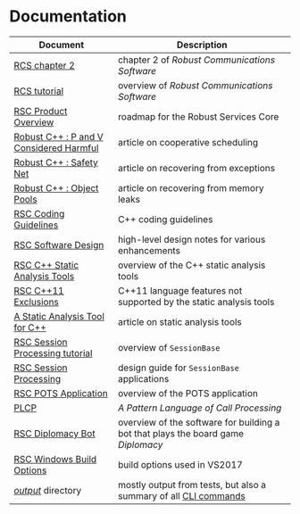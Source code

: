 # Documentation

Document | Description
-------- | -----------
[RCS chapter 2](/docs/RCS-chapter-2.pdf) | chapter 2 of _Robust Communications Software_
[RCS tutorial](/docs/RCS-tutorial.pdf) | overview of _Robust Communications Software_
[RSC Product Overview](/docs/RSC-Product-Overview.pdf) | roadmap for the Robust Services Core
[Robust C++ : P and V Considered Harmful](https://www.codeproject.com/Articles/5246597/Robust-Cplusplus-P-and-V-Considered-Harmful) | article on cooperative scheduling
[Robust C++ : Safety Net](https://www.codeproject.com/Articles/5165710/Robust-Cplusplus-Safety-Net) | article on recovering from exceptions
[Robust C++ : Object Pools](https://www.codeproject.com/Articles/5166096/Robust-Cplusplus-Object-Pools) | article on recovering from memory leaks
[RSC Coding Guidelines](/docs/RSC-Coding-Guidelines.md) | C++ coding guidelines
[RSC Software Design](/docs/RSC-Software-Design.pdf) | high-level design notes for various enhancements
[RSC C++ Static Analysis Tools](/docs/RSC-Cpp-Static-Analysis-Tools.md) | overview of the C++ static analysis tools
[RSC C++11 Exclusions](/docs/RSC-Cpp11-Exclusions.md) | C++11 language features not supported by the static analysis tools
[A Static Analysis Tool for C++](https://www.codeproject.com/Articles/5246833/A-Static-Analysis-Tool-for-Cplusplus) | article on static analysis tools
[RSC Session Processing tutorial](/docs/RSC-Session-Processing-tutorial.pdf) | overview of `SessionBase`
[RSC Session Processing](/docs/RSC-Session-Processing.pdf) | design guide for `SessionBase` applications
[RSC POTS Application](/docs/RSC-POTS-Application.md) | overview of the POTS application
[PLCP](/docs/PLCP.pdf) | _A Pattern Language of Call Processing_
[RSC Diplomacy Bot](/docs/RSC-Diplomacy.md) | overview of the software for building a bot that plays the board game _Diplomacy_
[RSC Windows Build Options](/docs/RSC-Windows-Build-Options.md) | build options used in VS2017
[_output_](/output) directory | mostly output from tests, but also a summary of all [CLI commands](/output/help.cli.txt)
